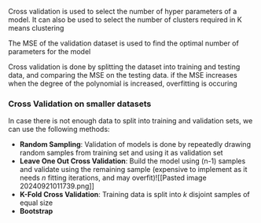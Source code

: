 Cross validation is used to select the number of hyper parameters of a model. 
It can also be used to select the number of clusters required in K means clustering

The MSE of the validation dataset is used to find the optimal number of parameters for the model

Cross validation is done by splitting the dataset into training and testing data, and comparing the MSE on the testing data. if the MSE increases when the degree of the polynomial is increased, overfitting is occuring

### Cross Validation on smaller datasets
In case there is not enough data to split into training and validation sets, we can use the following methods:
- **Random Sampling**: Validation of models is done by repeatedly drawing random samples from training set and using it as validation set
- **Leave One Out Cross Validation**: Build the model using (n-1) samples and validate using the remaining sample (expensive to implement as it needs $n$ fitting iterations, and may overfit)![[Pasted image 20240921011739.png]]
- **K-Fold Cross Validation**: Training data is split into $k$ disjoint samples of equal size
- **Bootstrap**
